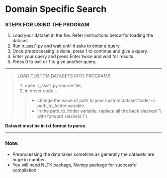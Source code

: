 # Domain Specific Search


### STEPS FOR USING THE PROGRAM

1. Load your dataset in the file. Refer instructions below for loading the dataset.
2. Run ir_asst1.py and wait until it asks to enter a query.
3. Once preprocessing is done, press 1 to continue and give a query.
4. Enter your query and press Enter twice and wait for results.
5. Press 0 to exit or 1 to give another query.

---

>LOAD CUSTOM DATASETS INTO PROGRAMS
> 1. open ir_asst1.py source file,
> 2. in driver code...
>> * change the value of path to your custom dataset folder in path_to_folder variable. 
>> * In the path_to_folder variable, replace all the back slashes('\') with forward slashes('/').

**Dataset must be in txt format to parse.**

--- 

### Note:
 * Preprocessing the data takes sometime as generally the datasets are huge in number.
 * You will need NLTK package, Numpy package for successful compilation.
